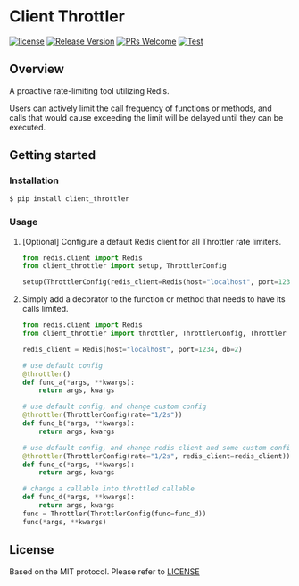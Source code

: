 # Client Throttler

[![license](https://img.shields.io/badge/license-MIT-brightgreen.svg?style=flat)](https://github.com/OVINC-CN/ClientThrottler/blob/main/LICENSE)
[![Release Version](https://img.shields.io/badge/release-1.0.1-brightgreen.svg)](https://github.com/OVINC-CN/ClientThrottler/releases)
[![PRs Welcome](https://img.shields.io/badge/PRs-welcome-brightgreen.svg)](https://github.com/OVINC-CN/ClientThrottler/pulls)
[![Test](https://github.com/OVINC-CN/ClientThrottler/actions/workflows/test.yml/badge.svg)](https://github.com/OVINC-CN/ClientThrottler/actions/workflows/test.yml)

## Overview

A proactive rate-limiting tool utilizing Redis.

Users can actively limit the call frequency of functions or methods, and calls that would cause exceeding the limit will
be delayed until they can be executed.

## Getting started

### Installation

```bash
$ pip install client_throttler
```

### Usage

1. [Optional] Configure a default Redis client for all Throttler rate limiters.

    ```python
    from redis.client import Redis
    from client_throttler import setup, ThrottlerConfig
    
    setup(ThrottlerConfig(redis_client=Redis(host="localhost", port=1234, db=1)))
    ```

2. Simply add a decorator to the function or method that needs to have its calls limited.

    ```python
    from redis.client import Redis
    from client_throttler import throttler, ThrottlerConfig, Throttler
    
    redis_client = Redis(host="localhost", port=1234, db=2)
    
    # use default config
    @throttler()
    def func_a(*args, **kwargs):
        return args, kwargs
   
    # use default config, and change custom config
    @throttler(ThrottlerConfig(rate="1/2s"))
    def func_b(*args, **kwargs):
        return args, kwargs
    
    # use default config, and change redis client and some custom config
    @throttler(ThrottlerConfig(rate="1/2s", redis_client=redis_client))
    def func_c(*args, **kwargs):
        return args, kwargs
   
    # change a callable into throttled callable
    def func_d(*args, **kwargs):
        return args, kwargs
    func = Throttler(ThrottlerConfig(func=func_d))
    func(*args, **kwargs)
    ```

## License

Based on the MIT protocol. Please refer to [LICENSE](https://github.com/OVINC-CN/ClientThrottler/blob/main/LICENSE)
